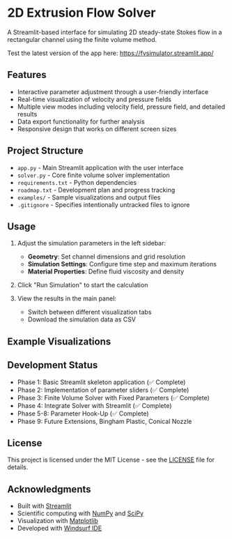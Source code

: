 # 2D Extrusion Flow Solver

A Streamlit-based interface for simulating 2D steady-state Stokes flow in a rectangular channel using the finite volume method.

Test the latest version of the app here: https://fvsimulator.streamlit.app/

## Features

- Interactive parameter adjustment through a user-friendly interface
- Real-time visualization of velocity and pressure fields
- Multiple view modes including velocity field, pressure field, and detailed results
- Data export functionality for further analysis
- Responsive design that works on different screen sizes

## Project Structure

- `app.py` - Main Streamlit application with the user interface
- `solver.py` - Core finite volume solver implementation
- `requirements.txt` - Python dependencies
- `roadmap.txt` - Development plan and progress tracking
- `examples/` - Sample visualizations and output files
- `.gitignore` - Specifies intentionally untracked files to ignore

## Usage

1. Adjust the simulation parameters in the left sidebar:
   - **Geometry**: Set channel dimensions and grid resolution
   - **Simulation Settings**: Configure time step and maximum iterations
   - **Material Properties**: Define fluid viscosity and density

2. Click "Run Simulation" to start the calculation

3. View the results in the main panel:
   - Switch between different visualization tabs
   - Download the simulation data as CSV

## Example Visualizations



## Development Status

- Phase 1: Basic Streamlit skeleton application (✅ Complete)
- Phase 2: Implementation of parameter sliders (✅ Complete)
- Phase 3: Finite Volume Solver with Fixed Parameters (✅ Complete)
- Phase 4: Integrate Solver with Streamlit (✅ Complete)
- Phase 5-8: Parameter Hook-Up (✅ Complete)
- Phase 9: Future Extensions, Bingham Plastic, Conical Nozzle

## License

This project is licensed under the MIT License - see the [LICENSE](LICENSE) file for details.

## Acknowledgments

- Built with [Streamlit](https://streamlit.io/)
- Scientific computing with [NumPy](https://numpy.org/) and [SciPy](https://www.scipy.org/)
- Visualization with [Matplotlib](https://matplotlib.org/)
- Developed with [Windsurf IDE](https://www.windsurfrider.com/)
